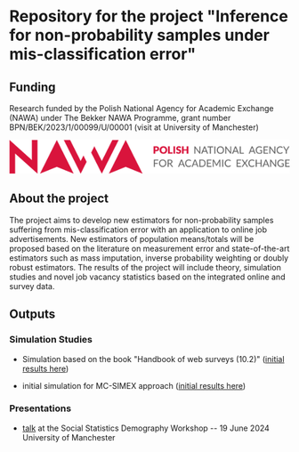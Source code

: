 # Repository for the project "Inference for non-probability samples under mis-classification error"

## Funding

Research funded by the Polish National Agency for Academic Exchange (NAWA) under The Bekker NAWA Programme, grant number BPN/BEK/2023/1/00099/U/00001 (visit at University of Manchester)

[![](misc/logo-nawa.png)](https://nawa.gov.pl/en/)

## About the project

The project aims to develop new estimators for non-probability samples suffering from mis-classification error with an application to online job advertisements. New estimators of population means/totals will be proposed based on the literature on measurement error and state-of-the-art estimators such as mass imputation, inverse probability weighting or doubly robust estimators. The results of the project will include theory, simulation studies and novel job vacancy statistics based on the integrated online and survey data.

## Outputs

### Simulation Studies

-   Simulation based on the book "Handbook of web surveys (10.2)" ([initial results here](https://htmlpreview.github.io/?https://github.com/BERENZ/2024-NAWA-Manchester/blob/main/project/02-handbook-of-web-surveys-2.html))

-   initial simulation for MC-SIMEX approach ([initial results here](https://htmlpreview.github.io/?https://github.com/BERENZ/2024-NAWA-Manchester/blob/main/project/01-basic-sims.html))

### Presentations

-   [talk](presentations/manchester_seminar_nawa.pdf) at the Social Statistics Demography Workshop -- 19 June 2024 University of Manchester
